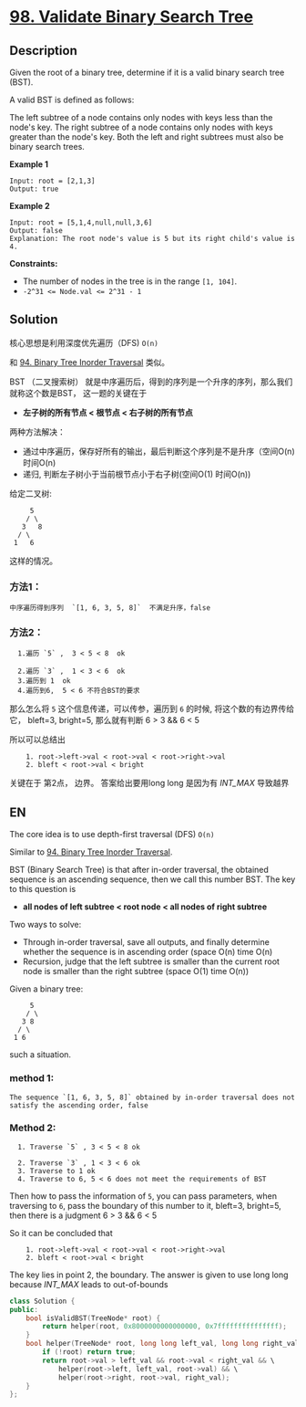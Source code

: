 # [98. Validate Binary Search Tree](https://leetcode.com/problems/validate-binary-search-tree/)

## Description
Given the root of a binary tree, determine if it is a valid binary search tree (BST).

A valid BST is defined as follows:

The left subtree of a node contains only nodes with keys less than the node's key.
The right subtree of a node contains only nodes with keys greater than the node's key.
Both the left and right subtrees must also be binary search trees.

**Example 1**

```
Input: root = [2,1,3]
Output: true
```

**Example 2**
```
Input: root = [5,1,4,null,null,3,6]
Output: false
Explanation: The root node's value is 5 but its right child's value is 4.
```

**Constraints:**

- The number of nodes in the tree is in the range `[1, 104]`.
- `-2^31 <= Node.val <= 2^31 - 1`

## Solution

核心思想是利用深度优先遍历（DFS)   `O(n)`

和   [94. Binary Tree Inorder Traversal](https://leetcode.com/problems/binary-tree-inorder-traversal/) 类似。


BST （二叉搜索树） 就是中序遍历后，得到的序列是一个升序的序列，那么我们就称这个数是BST， 这一题的关键在于

- **左子树的所有节点 < 根节点 < 右子树的所有节点**

两种方法解决：

- 通过中序遍历，保存好所有的输出，最后判断这个序列是不是升序（空间O(n) 时间O(n)
- 递归, 判断左子树小于当前根节点小于右子树(空间O(1) 时间O(n))




给定二叉树:

         5
        / \
       3   8
      / \
     1   6

这样的情况。 

### 方法1： 
    中序遍历得到序列  `[1, 6, 3, 5, 8]`  不满足升序，false


### 方法2：


      1.遍历 `5` ,  3 < 5 < 8  ok

      2.遍历 `3` ,  1 < 3 < 6  ok  
      3.遍历到 1  ok
      4.遍历到6,  5 < 6 不符合BST的要求

那么怎么将 `5` 这个信息传递，可以传参，遍历到 `6` 的时候, 将这个数的有边界传给它， bleft=3, bright=5, 那么就有判断  6 > 3 && 6 < 5

所以可以总结出

        1. root->left->val < root->val < root->right->val
        2. bleft < root->val < bright

关键在于 第2点， 边界。 答案给出要用long long 是因为有 *INT_MAX* 导致越界

## EN

The core idea is to use depth-first traversal (DFS) `O(n)`

Similar to [94. Binary Tree Inorder Traversal](https://leetcode.com/problems/binary-tree-inorder-traversal/).


BST (Binary Search Tree) is that after in-order traversal, the obtained sequence is an ascending sequence, then we call this number BST. The key to this question is

- **all nodes of left subtree < root node < all nodes of right subtree**

Two ways to solve:

- Through in-order traversal, save all outputs, and finally determine whether the sequence is in ascending order (space O(n) time O(n)
- Recursion, judge that the left subtree is smaller than the current root node is smaller than the right subtree (space O(1) time O(n))




Given a binary tree:

         5
        / \
       3 8
      / \
     1 6

such a situation.

### method 1: 
    The sequence `[1, 6, 3, 5, 8]` obtained by in-order traversal does not satisfy the ascending order, false


### Method 2:


      1. Traverse `5` , 3 < 5 < 8 ok

      2. Traverse `3` , 1 < 3 < 6 ok
      3. Traverse to 1 ok
      4. Traverse to 6, 5 < 6 does not meet the requirements of BST

Then how to pass the information of `5`, you can pass parameters, when traversing to `6`, pass the boundary of this number to it, bleft=3, bright=5, then there is a judgment 6 > 3 && 6 < 5

So it can be concluded that

        1. root->left->val < root->val < root->right->val
        2. bleft < root->val < bright

The key lies in point 2, the boundary. The answer is given to use long long because *INT_MAX* leads to out-of-bounds


```c++
class Solution {
public:
    bool isValidBST(TreeNode* root) {
        return helper(root, 0x8000000000000000, 0x7fffffffffffffff);
    }
    bool helper(TreeNode* root, long long left_val, long long right_val){
        if (!root) return true;
        return root->val > left_val && root->val < right_val && \
            helper(root->left, left_val, root->val) && \
            helper(root->right, root->val, right_val);
    }
};
```

